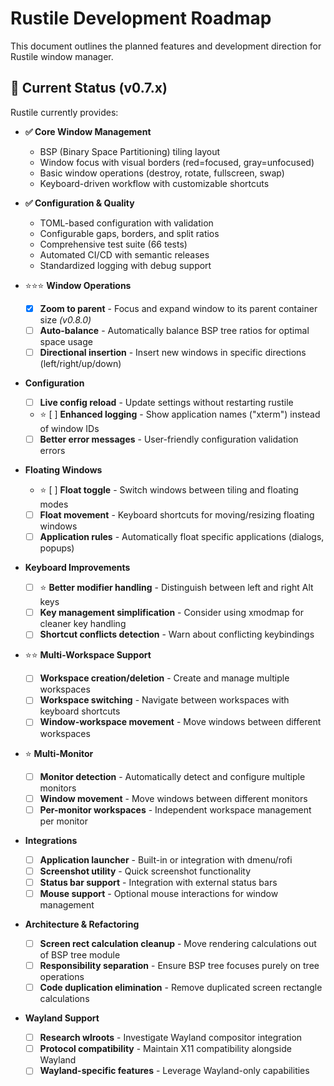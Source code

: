 # Rustile Development Roadmap

This document outlines the planned features and development direction for Rustile window manager.

## 🎯 Current Status (v0.7.x)

Rustile currently provides:

- **✅ Core Window Management**
  - BSP (Binary Space Partitioning) tiling layout
  - Window focus with visual borders (red=focused, gray=unfocused)
  - Basic window operations (destroy, rotate, fullscreen, swap)
  - Keyboard-driven workflow with customizable shortcuts

- **✅ Configuration & Quality**
  - TOML-based configuration with validation
  - Configurable gaps, borders, and split ratios
  - Comprehensive test suite (66 tests)
  - Automated CI/CD with semantic releases
  - Standardized logging with debug support

- ⭐⭐⭐ **Window Operations**
  - [x] **Zoom to parent** - Focus and expand window to its parent container size *(v0.8.0)*
  - [ ] **Auto-balance** - Automatically balance BSP tree ratios for optimal space usage
  - [ ] **Directional insertion** - Insert new windows in specific directions (left/right/up/down)

- **Configuration**
  - [ ] **Live config reload** - Update settings without restarting rustile
  - ⭐ [ ] **Enhanced logging** - Show application names ("xterm") instead of window IDs
  - [ ] **Better error messages** - User-friendly configuration validation errors

- **Floating Windows**
  - ⭐ [ ] **Float toggle** - Switch windows between tiling and floating modes  
  - [ ] **Float movement** - Keyboard shortcuts for moving/resizing floating windows
  - [ ] **Application rules** - Automatically float specific applications (dialogs, popups)

- **Keyboard Improvements**
  - [ ] ⭐ **Better modifier handling** - Distinguish between left and right Alt keys
  - [ ] **Key management simplification** - Consider using xmodmap for cleaner key handling
  - [ ] **Shortcut conflicts detection** - Warn about conflicting keybindings

- ⭐⭐ **Multi-Workspace Support**
  - [ ] **Workspace creation/deletion** - Create and manage multiple workspaces
  - [ ] **Workspace switching** - Navigate between workspaces with keyboard shortcuts
  - [ ] **Window-workspace movement** - Move windows between different workspaces

- ⭐ **Multi-Monitor**
  - [ ] **Monitor detection** - Automatically detect and configure multiple monitors
  - [ ] **Window movement** - Move windows between different monitors
  - [ ] **Per-monitor workspaces** - Independent workspace management per monitor

- **Integrations**
  - [ ] **Application launcher** - Built-in or integration with dmenu/rofi
  - [ ] **Screenshot utility** - Quick screenshot functionality
  - [ ] **Status bar support** - Integration with external status bars
  - [ ] **Mouse support** - Optional mouse interactions for window management

- **Architecture & Refactoring**
  - [ ] **Screen rect calculation cleanup** - Move rendering calculations out of BSP tree module
  - [ ] **Responsibility separation** - Ensure BSP tree focuses purely on tree operations
  - [ ] **Code duplication elimination** - Remove duplicated screen rectangle calculations

- **Wayland Support**
  - [ ] **Research wlroots** - Investigate Wayland compositor integration
  - [ ] **Protocol compatibility** - Maintain X11 compatibility alongside Wayland
  - [ ] **Wayland-specific features** - Leverage Wayland-only capabilities